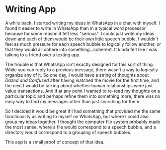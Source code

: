 # Writing App

A while back, I started writing my ideas in WhatsApp in a chat with myself. 
I found it easier to write in WhatsApp than in a typical word processor because for some reason it felt less "serious". 
I could just write my ideas down and each of them would be their own little speech bubble. 
I wouldn't feel as much pressure for each speech bubble to logically follow another, or that they would all cohere into something...coherent. 
It kinda felt like I was talking to a friend over a texting app.

The trouble is that WhatsApp isn't exactly designed for this sort of thing. 
While you can reply to a previous message, there wasn't a way to logically organize any of it. 
So one day, I would have a string of thoughts about _Dazed and Confused_ after having watched the movie for the first time, and the next I would be talking about whether human relationships were just value transactions. And if at any point I wanted to re-read my thoughts on a particular topic and perhaps refine them into something more, there was no easy way to find my messages other than just searching for them.

So I decided it would be great if I had something that provided me the same functionality as writing to myself
on WhatsApp, but where I could also group my ideas together. I thought the computer file system probably made the most sense, where a file would correspond to a speech bubble, and a directory would correspond to a grouping of speech bubbles. 

This app is a small proof of concept of that idea. 